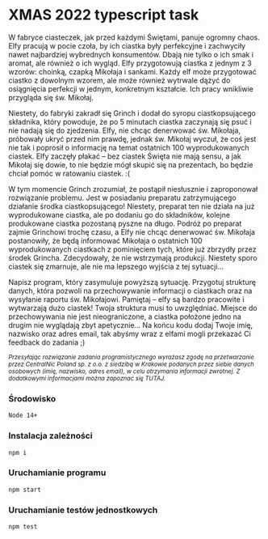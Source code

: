 # XMAS 2022 typescript task

W fabryce ciasteczek, jak przed każdymi Świętami, panuje ogromny chaos. Elfy pracują w pocie czoła, by ich ciastka były perfekcyjne i zachwyciły nawet najbardziej wybrednych konsumentów. Dbają nie tylko o ich smak i aromat, ale również o ich wygląd. Elfy przygotowują ciastka z jednym z 3 wzorów: choinką, czapką Mikołaja i sankami. Każdy elf może przygotować ciastko z dowolnym wzorem, ale może również wytrwale dążyć do osiągnięcia perfekcji w jednym, konkretnym kształcie. Ich pracy wnikliwie przygląda się św. Mikołaj.

Niestety, do fabryki zakradł się Grinch i dodał do syropu ciastkopsującego składnika, który powoduje, że po 5 minutach ciastka zaczynają się psuć i nie nadają się do zjedzenia.
Elfy, nie chcąc denerwować św. Mikołaja, próbowały ukryć przed nim prawdę, jednak św. Mikołaj wyczuł, że coś jest nie tak i poprosił o informację na temat ostatnich 100 wyprodukowanych ciastek. Elfy zaczęły płakać – bez ciastek Święta nie mają sensu, a jak Mikołaj się dowie, to nie będzie mógł skupić się na prezentach, bo będzie chciał pomóc w ratowaniu ciastek. :(

W tym momencie Grinch zrozumiał, że postąpił niesłusznie i zaproponował rozwiązanie problemu. Jest w posiadaniu preparatu zatrzymującego działanie środka ciastkopsującego! Niestety, preparat ten nie działa na już wyprodukowane ciastka, ale po dodaniu go do składników, kolejne produkowane ciastka pozostaną pyszne na długo. Podróż po preparat zajmie Grinchowi trochę czasu, a Elfy nie chcąc denerwować św. Mikołaja postanowiły, że będą informować Mikołaja o ostatnich 100 wyprodukowanych ciastkach z pominięciem tych, które już zbrzydły przez środek Grincha. Zdecydowały, że nie wstrzymają produkcji. Niestety sporo ciastek się zmarnuje, ale nie ma lepszego wyjścia z tej sytuacji…

Napisz program, który zasymuluje powyższą sytuację. Przygotuj strukturę danych, która pozwoli na przechowywanie informacji o ciastkach oraz na wysyłanie raportu św. Mikołajowi. Pamiętaj – elfy są bardzo pracowite i wytwarzają dużo ciastek! Twoja struktura musi to uwzględniać. Miejsce do przechowywania nie jest nieograniczone, a ciastka położone jedno na drugim nie wyglądają zbyt apetycznie…
Na końcu kodu dodaj Twoje imię, nazwisko oraz adres email, tak abyśmy wraz z elfami mogli przekazać Ci feedback do zadania ;)

<sub>*Przesyłając rozwiązanie zadania programistycznego wyrażasz zgodę na przetwarzanie przez CentralNic Poland sp. z o.o. z siedzibą w Krakowie podanych przez siebie danych osobowych (imię, nazwisko, adres email), w celu otrzymania informacji zwrotnej. Z dodatkowymi informacjami można zapoznać się TUTAJ.*</sub>

### Środowisko
```
Node 14+
```

### Instalacja zależności
```
npm i
```

### Uruchamianie programu
```
npm start
```

### Uruchamianie testów jednostkowych
```
npm test
```
